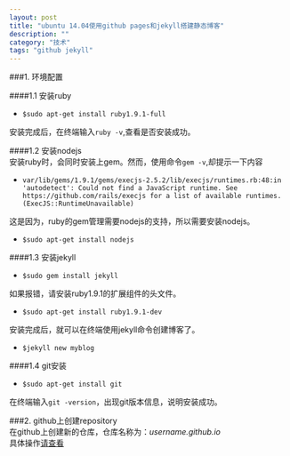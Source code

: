 ```yaml
---
layout: post
title: "ubuntu 14.04使用github pages和jekyll搭建静态博客"
description: ""
category: "技术"
tags: "github jekyll" 
---
```



###1. 环境配置   

####1.1 安装ruby
- `$sudo apt-get install ruby1.9.1-full`  



安装完成后，在终端输入`ruby -v`,查看是否安装成功。    

####1.2 安装nodejs    
安装ruby时，会同时安装上gem。然而，使用命令`gem -v`,却提示一下内容      

- `var/lib/gems/1.9.1/gems/execjs-2.5.2/lib/execjs/runtimes.rb:48:in 'autodetect': Could not find a JavaScript runtime. See https://github.com/rails/execjs for a list of available runtimes. (ExecJS::RuntimeUnavailable)`    



这是因为，ruby的gem管理需要nodejs的支持，所以需要安装nodejs。  



- `$sudo apt-get install nodejs`   

####1.3 安装jekyll   
- `$sudo gem install jekyll`    



如果报错，请安装ruby1.9.1的扩展组件的头文件。   
- `$sudo apt-get install ruby1.9.1-dev`    



安装完成后，就可以在终端使用jekyll命令创建博客了。    
- `$jekyll new myblog`   

####1.4 git安装   
- `$sudo apt-get install git`    



在终端输入`git -version`，出现git版本信息，说明安装成功。   

###2. github上创建repository   
在github上创建新的仓库，仓库名称为：*username.github.io*   
具体操作[请查看](https://pages.github.com/)   

